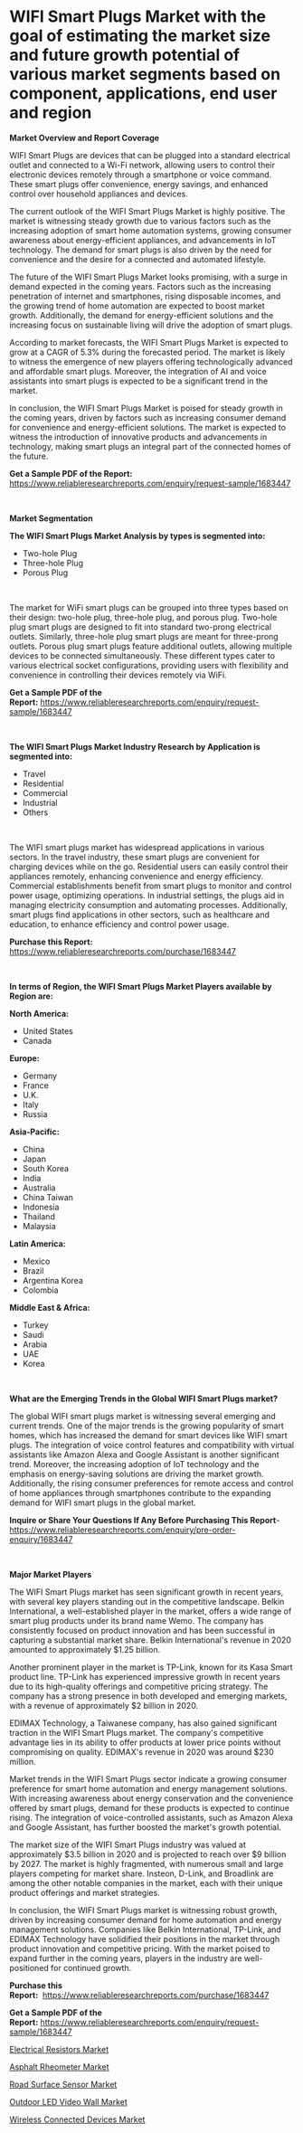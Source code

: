 <p><h1>WIFI Smart Plugs Market with the goal of estimating the market size and future growth potential of various market segments based on component, applications, end user and region</h1></p><p><strong>Market Overview and Report Coverage</strong></p>
<p><p>WIFI Smart Plugs are devices that can be plugged into a standard electrical outlet and connected to a Wi-Fi network, allowing users to control their electronic devices remotely through a smartphone or voice command. These smart plugs offer convenience, energy savings, and enhanced control over household appliances and devices.</p><p>The current outlook of the WIFI Smart Plugs Market is highly positive. The market is witnessing steady growth due to various factors such as the increasing adoption of smart home automation systems, growing consumer awareness about energy-efficient appliances, and advancements in IoT technology. The demand for smart plugs is also driven by the need for convenience and the desire for a connected and automated lifestyle.</p><p>The future of the WIFI Smart Plugs Market looks promising, with a surge in demand expected in the coming years. Factors such as the increasing penetration of internet and smartphones, rising disposable incomes, and the growing trend of home automation are expected to boost market growth. Additionally, the demand for energy-efficient solutions and the increasing focus on sustainable living will drive the adoption of smart plugs.</p><p>According to market forecasts, the WIFI Smart Plugs Market is expected to grow at a CAGR of 5.3% during the forecasted period. The market is likely to witness the emergence of new players offering technologically advanced and affordable smart plugs. Moreover, the integration of AI and voice assistants into smart plugs is expected to be a significant trend in the market.</p><p>In conclusion, the WIFI Smart Plugs Market is poised for steady growth in the coming years, driven by factors such as increasing consumer demand for convenience and energy-efficient solutions. The market is expected to witness the introduction of innovative products and advancements in technology, making smart plugs an integral part of the connected homes of the future.</p></p>
<p><strong>Get a Sample PDF of the Report:</strong> <a href="https://www.reliableresearchreports.com/enquiry/request-sample/1683447">https://www.reliableresearchreports.com/enquiry/request-sample/1683447</a></p>
<p>&nbsp;</p>
<p><strong>Market Segmentation</strong></p>
<p><strong>The WIFI Smart Plugs Market Analysis by types is segmented into:</strong></p>
<p><ul><li>Two-hole Plug</li><li>Three-hole Plug</li><li>Porous Plug</li></ul></p>
<p>&nbsp;</p>
<p><p>The market for WiFi smart plugs can be grouped into three types based on their design: two-hole plug, three-hole plug, and porous plug. Two-hole plug smart plugs are designed to fit into standard two-prong electrical outlets. Similarly, three-hole plug smart plugs are meant for three-prong outlets. Porous plug smart plugs feature additional outlets, allowing multiple devices to be connected simultaneously. These different types cater to various electrical socket configurations, providing users with flexibility and convenience in controlling their devices remotely via WiFi.</p></p>
<p><strong>Get a Sample PDF of the Report:</strong>&nbsp;<a href="https://www.reliableresearchreports.com/enquiry/request-sample/1683447">https://www.reliableresearchreports.com/enquiry/request-sample/1683447</a></p>
<p>&nbsp;</p>
<p><strong>The WIFI Smart Plugs Market Industry Research by Application is segmented into:</strong></p>
<p><ul><li>Travel</li><li>Residential</li><li>Commercial</li><li>Industrial</li><li>Others</li></ul></p>
<p>&nbsp;</p>
<p><p>The WIFI smart plugs market has widespread applications in various sectors. In the travel industry, these smart plugs are convenient for charging devices while on the go. Residential users can easily control their appliances remotely, enhancing convenience and energy efficiency. Commercial establishments benefit from smart plugs to monitor and control power usage, optimizing operations. In industrial settings, the plugs aid in managing electricity consumption and automating processes. Additionally, smart plugs find applications in other sectors, such as healthcare and education, to enhance efficiency and control power usage.</p></p>
<p><strong>Purchase this Report:</strong>&nbsp; <a href="https://www.reliableresearchreports.com/purchase/1683447">https://www.reliableresearchreports.com/purchase/1683447</a></p>
<p>&nbsp;</p>
<p><strong>In terms of Region, the WIFI Smart Plugs Market Players available by Region are:</strong></p>
<p>
    <p> <strong> North America: </strong>
        <ul>
            <li>United States</li>
            <li>Canada</li>
        </ul>
        </p> 
    <p> <strong> Europe: </strong>
        <ul>
            <li>Germany</li>
            <li>France</li>
            <li>U.K.</li>
            <li>Italy</li>
            <li>Russia</li>
        </ul>
        </p> 
    <p> <strong> Asia-Pacific: </strong>
        <ul>
            <li>China</li>
            <li>Japan</li>
            <li>South Korea</li>
            <li>India</li>
            <li>Australia</li>
            <li>China Taiwan</li>
            <li>Indonesia</li>
            <li>Thailand</li>
            <li>Malaysia</li>
        </ul>
        </p> 
    <p> <strong> Latin America: </strong>
        <ul>
            <li>Mexico</li>
            <li>Brazil</li>
            <li>Argentina Korea</li>
            <li>Colombia</li>
        </ul>
        </p> 
    <p> <strong> Middle East & Africa: </strong>
        <ul>
            <li>Turkey</li>
            <li>Saudi</li>
            <li>Arabia</li>
            <li>UAE</li>
            <li>Korea</li>
        </ul>
    </p>
    </p>
<p>&nbsp;</p>
<p><strong>What are the Emerging Trends in the Global WIFI Smart Plugs market?</strong></p>
<p><p>The global WIFI smart plugs market is witnessing several emerging and current trends. One of the major trends is the growing popularity of smart homes, which has increased the demand for smart devices like WIFI smart plugs. The integration of voice control features and compatibility with virtual assistants like Amazon Alexa and Google Assistant is another significant trend. Moreover, the increasing adoption of IoT technology and the emphasis on energy-saving solutions are driving the market growth. Additionally, the rising consumer preferences for remote access and control of home appliances through smartphones contribute to the expanding demand for WIFI smart plugs in the global market.</p></p>
<p><strong>Inquire or Share Your Questions If Any Before Purchasing This Report</strong>- <a href="https://www.reliableresearchreports.com/enquiry/pre-order-enquiry/1683447">https://www.reliableresearchreports.com/enquiry/pre-order-enquiry/1683447</a></p>
<p>&nbsp;</p>
<p><strong>Major Market Players</strong></p>
<p><p>The WIFI Smart Plugs market has seen significant growth in recent years, with several key players standing out in the competitive landscape. Belkin International, a well-established player in the market, offers a wide range of smart plug products under its brand name Wemo. The company has consistently focused on product innovation and has been successful in capturing a substantial market share. Belkin International's revenue in 2020 amounted to approximately $1.25 billion.</p><p>Another prominent player in the market is TP-Link, known for its Kasa Smart product line. TP-Link has experienced impressive growth in recent years due to its high-quality offerings and competitive pricing strategy. The company has a strong presence in both developed and emerging markets, with a revenue of approximately $2 billion in 2020.</p><p>EDIMAX Technology, a Taiwanese company, has also gained significant traction in the WIFI Smart Plugs market. The company's competitive advantage lies in its ability to offer products at lower price points without compromising on quality. EDIMAX's revenue in 2020 was around $230 million.</p><p>Market trends in the WIFI Smart Plugs sector indicate a growing consumer preference for smart home automation and energy management solutions. With increasing awareness about energy conservation and the convenience offered by smart plugs, demand for these products is expected to continue rising. The integration of voice-controlled assistants, such as Amazon Alexa and Google Assistant, has further boosted the market's growth potential.</p><p>The market size of the WIFI Smart Plugs industry was valued at approximately $3.5 billion in 2020 and is projected to reach over $9 billion by 2027. The market is highly fragmented, with numerous small and large players competing for market share. Insteon, D-Link, and Broadlink are among the other notable companies in the market, each with their unique product offerings and market strategies.</p><p>In conclusion, the WIFI Smart Plugs market is witnessing robust growth, driven by increasing consumer demand for home automation and energy management solutions. Companies like Belkin International, TP-Link, and EDIMAX Technology have solidified their positions in the market through product innovation and competitive pricing. With the market poised to expand further in the coming years, players in the industry are well-positioned for continued growth.</p></p>
<p><strong>Purchase this Report:</strong>&nbsp;&nbsp;<a href="https://www.reliableresearchreports.com/purchase/1683447">https://www.reliableresearchreports.com/purchase/1683447</a></p>
<p></p>
<p><strong>Get a Sample PDF of the Report:</strong>&nbsp;<a href="https://www.reliableresearchreports.com/enquiry/request-sample/1683447">https://www.reliableresearchreports.com/enquiry/request-sample/1683447</a></p>
<p><p><a href="https://github.com/kosella/Market-Research-Report-List-1/blob/main/electrical-resistors-market.md">Electrical Resistors Market</a></p><p><a href="https://github.com/wwwkeltoum/Market-Research-Report-List-1/blob/main/asphalt-rheometer-market.md">Asphalt Rheometer Market</a></p><p><a href="https://github.com/arionmp/Market-Research-Report-List-1/blob/main/road-surface-sensor-market.md">Road Surface Sensor Market</a></p><p><a href="https://github.com/zeberleansnyderallisonwjfli/Market-Research-Report-List-1/blob/main/outdoor-led-video-wall-market.md">Outdoor LED Video Wall Market</a></p><p><a href="https://github.com/nicoletavirag/Market-Research-Report-List-1/blob/main/wireless-connected-devices-market.md">Wireless Connected Devices Market</a></p></p>